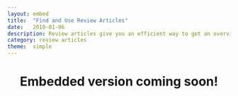 ```yaml
---
layout: embed
title:  "Find and Use Review Articles"
date:   2010-01-06
description: Review articles give you an efficient way to get an overview of a body of research on your topic.
category: review articles
theme:  simple
---
```

<center>
<h1>Embedded version coming soon!</h1>
</center>

